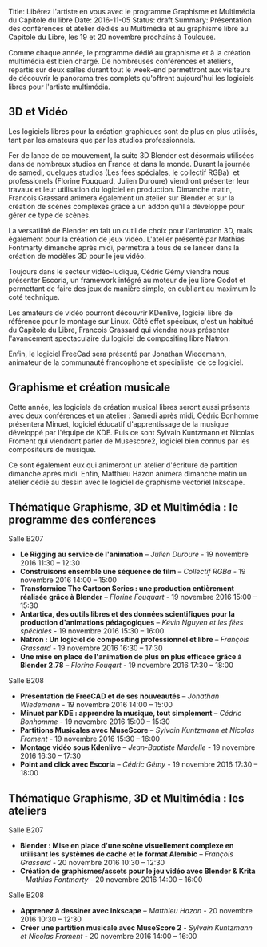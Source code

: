 Title: Libérez l'artiste en vous avec le programme Graphisme et Multimédia du Capitole du libre
Date: 2016-11-05
Status: draft
Summary: Présentation des conférences et atelier dédiés au Multimédia et au graphisme libre au Capitole du Libre, les 19 et 20 novembre prochains à Toulouse.

Comme chaque année, le programme dédié au graphisme et à la création multimédia est bien chargé. De nombreuses
conférences et ateliers, repartis sur deux salles durant tout le week-end permettront aux visiteurs de découvrir le
panorama très complets qu'offrent aujourd'hui les logiciels libres pour l'artiste multimédia.

## 3D et Vidéo

Les logiciels libres pour la création graphiques sont de plus en plus utilisés, tant par les amateurs que par les
studios professionnels.

Fer de lance de ce mouvement, la suite 3D Blender est désormais utilisées dans de nombreux studios en France et dans le
monde. Durant la journée de samedi, quelques studios (Les fées spéciales, le collectif RGBa)  et professionels (Florine
Fouquard, Julien Duroure) viendront présenter leur travaux et leur utilisation du logiciel en production.
Dimanche matin, Francois Grassard animera également un atelier sur Blender et sur la création de scènes complexes grâce
à un addon qu'il a développé pour gérer ce type de scènes.

La versatilité de Blender en fait un outil de choix pour l'animation 3D, mais également pour la création de jeux vidéo.
L'atelier présenté par Mathias Fontmarty dimanche après midi, permettra à tous de se lancer dans la création de modèles
3D pour le jeu vidéo.

Toujours dans le secteur vidéo-ludique, Cédric Gémy viendra nous présenter Escoria, un framework intégré au moteur de
jeu libre Godot et permettant de faire des jeux de manière simple, en oubliant au maximum le coté technique.

Les amateurs de vidéo pourront découvrir KDenlive, logiciel libre de référence pour le montage sur Linux. Côté effet
spéciaux, c'est un habitué du Capitole du Libre, Francois Grassard qui viendra nous présenter l'avancement
spectaculaire du logiciel de compositing libre Natron.

Enfin, le logiciel FreeCad sera présenté par Jonathan Wiedemann, animateur de la communauté francophone et spécialiste 
de ce logiciel.

## Graphisme et création musicale

Cette année, les logiciels de création musical libres seront aussi présents avec deux conférences et un atelier :
Samedi après midi, Cédric Bonhomme présentera Minuet, logiciel éducatif d'apprentissage de la musique développé par
l'équipe de KDE. Puis ce sont Sylvain Kuntzmann et Nicolas Froment qui viendront parler de Musescore2, logiciel bien
connus par les compositeurs de musique.

Ce sont également eux qui animeront un atelier d'écriture de partition dimanche après midi.
Enfin, Matthieu Hazon animera dimanche matin un atelier dédié au dessin avec le logiciel de graphisme vectoriel
Inkscape.

## Thématique Graphisme, 3D et Multimédia : le programme des conférences

Salle B207

* **Le Rigging au service de l'animation** – *Julien Duroure* - 19 novembre 2016 11:30 – 12:30
* **Construisons ensemble une séquence de film** – *Collectif RGBa* - 19 novembre 2016 14:00 – 15:00
* **Transformice The Cartoon Series : une production entièrement réalisée grâce à Blender** – *Florine Fouquart* - 19
  novembre 2016 15:00 – 15:30
* **Antartica, des outils libres et des données scientifiques pour la production d'animations pédagogiques** – *Kévin
  Nguyen et les fées spéciales* - 19 novembre 2016 15:30 – 16:00
* **Natron : Un logiciel de compositing professionnel et libre** – *François Grassard* - 19 novembre 2016 16:30 – 17:30
* **Une mise en place de l'animation de plus en plus efficace grâce à Blender 2.78** – *Florine Fouqart* - 19 novembre
  2016 17:30 – 18:00

Salle B208

* **Présentation de FreeCAD et de ses nouveautés** – *Jonathan Wiedemann* - 19 novembre 2016 14:00 – 15:00
* **Minuet par KDE : apprendre la musique, tout simplement** – *Cédric Bonhomme* - 19 novembre 2016 15:00 – 15:30
* **Partitions Musicales avec MuseScore** – *Sylvain Kuntzmann et Nicolas Froment* - 19 novembre 2016 15:30 – 16:00
* **Montage vidéo sous Kdenlive** – *Jean-Baptiste Mardelle* - 19 novembre 2016 16:30 – 17:30
* **Point and click avec Escoria** – *Cédric Gémy* - 19 novembre 2016 17:30 – 18:00


## Thématique Graphisme, 3D et Multimédia : les ateliers

Salle B207

* **Blender : Mise en place d'une scène visuellement complexe en utilisant les systèmes de cache et le format Alembic**
  – *François Grassard* - 20 novembre 2016 10:30 – 12:30
* **Création de graphismes/assets pour le jeu vidéo avec Blender & Krita** - *Mathias Fontmarty* - 20 novembre 2016
  14:00 – 16:00


Salle B208

* **Apprenez à dessiner avec Inkscape** – *Matthieu Hazon* - 20 novembre 2016 10:30 – 12:30
* **Créer une partition musicale avec MuseScore 2** - *Sylvain Kuntzmann et Nicolas Froment* - 20 novembre 2016 14:00 –
  16:00
